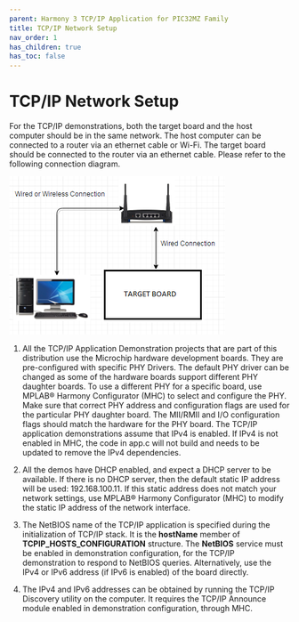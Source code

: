 ```yaml
---
parent: Harmony 3 TCP/IP Application for PIC32MZ Family
title: TCP/IP Network Setup
nav_order: 1
has_children: true
has_toc: false
---
```

# TCP/IP Network Setup

For the TCP/IP demonstrations, both the target board and the host computer should be in the same network. The host computer can be connected to a router via an ethernet cable or Wi-Fi. The target board should be connected to the router via an ethernet cable. Please refer to the following connection diagram.

![TCP/IP Network Setup](images/connection_4.png)

1. All the TCP/IP Application Demonstration projects that are part of this distribution use the Microchip hardware development boards. They are pre-configured with specific PHY Drivers. The default PHY driver can be changed as some of the hardware boards support different PHY daughter boards. To use a different PHY for a specific board, use MPLAB® Harmony Configurator (MHC) to select and configure the PHY. Make sure that correct PHY address and configuration flags are used for the particular PHY daughter board. The MII/RMII and I/O configuration flags should match the hardware for the PHY board.
The TCP/IP application demonstrations assume that IPv4 is enabled. If IPv4 is not enabled in MHC, the code in app.c will not build and needs to be updated to remove the IPv4 dependencies.

2. All the demos have DHCP enabled, and expect a DHCP server to be available. If there is no DHCP server, then the default static IP address will be used: 192.168.100.11. If this static address does not match your network settings, use MPLAB® Harmony Configurator (MHC) to modify the static IP address of the network interface.

3. The NetBIOS name of the TCP/IP application is specified during the initialization of TCP/IP stack. It is the **hostName** member of **TCPIP_HOSTS_CONFIGURATION** structure. The **NetBIOS** service must be enabled in demonstration configuration, for the TCP/IP demonstration to respond to NetBIOS queries. Alternatively, use the IPv4 or IPv6 address (if IPv6 is enabled) of the board directly.

4. The IPv4 and IPv6 addresses can be obtained by running the TCP/IP Discovery utility on the computer. It requires the TCP/IP Announce module enabled in demonstration configuration, through MHC.




